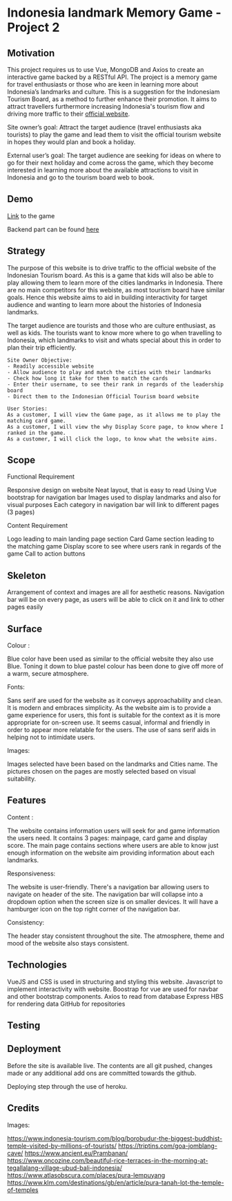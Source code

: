 # Indonesia landmark Memory Game - Project 2

## Motivation
This project requires us to use Vue, MongoDB and Axios to create an interactive game backed by a RESTful API. 
The project is a memory game for travel enthusiasts or those who are keen in learning more about Indonesia’s landmarks and culture. 
This is a suggestion for the Indonesiam Tourism Board, as a method to further enhance their promotion. 
It aims to attract travellers furthermore increasing Indonesia's tourism flow and driving more traffic to their [official website](https://www.indonesia.travel/gb/en/home).

Site owner’s goal: Attract the target audience (travel enthusiasts aka tourists) to play 
the game and lead them to visit the official tourism website in hopes they would plan and book a holiday. 

External user’s goal: The target audience are seeking for ideas on where to go for their next holiday and come across the game, 
which they become interested in learning more about the available attractions to visit in Indonesia and go to the tourism board web to book.

## Demo 

[Link](https://aldafawnia.github.io/MemoryGame-Indonesia/) to the game

Backend part can be found [here](https://github.com/aldafawnia/MemoryGame-express)

## Strategy 

The purpose of this website is to drive traffic to the official website of the Indonesian Tourism board. As this is a game that kids will also be able 
to play allowing them to learn more of the cities landmarks in Indonesia. There are no main competitors for this webiste, as most tourism board have similar 
goals. Hence this website aims to aid in building interactivity for target audience and wanting to learn more about the histories of Indonesia landmarks. 

The target audience are tourists and those who are culture enthusiast, as well as kids. The tourists want to know more where to go when travelling to Indonesia, 
which landmarks to visit and whats special about this in order to plan their trip efficiently. 

``` 
Site Owner Objective:
- Readily accessible website 
- Allow audience to play and match the cities with their landmarks 
- Check how long it take for them to match the cards 
- Enter their username, to see their rank in regards of the leadership board
- Direct them to the Indonesian Official Tourism board website
```

```
User Stories: 
As a customer, I will view the Game page, as it allows me to play the matching card game. 
As a customer, I will view the why Display Score page, to know where I ranked in the game.  
As a customer, I will click the logo, to know what the website aims. 
```

## Scope

Functional Requirement 

Responsive design on website
Neat layout, that is easy to read
Using Vue bootstrap for navigation bar 
Images used to display landmarks and also for visual purposes 
Each category in navigation bar will link to different pages (3 pages)

Content Requirement 

Logo leading to main landing page section 
Card Game section leading to the matching game
Display score to see where users rank in regards of the game
Call to action buttons 

## Skeleton 

Arrangement of context and images are all for aesthetic reasons. 
Navigation bar will be on every page, as users will be able to click on it and link to other pages easily 

## Surface 

Colour :

Blue color have been used as similar to the official website they also use Blue. Toning it down to blue pastel colour has been done to give off more of a warm, secure atmosphere. 

Fonts: 

Sans serif are used for the website as it conveys approachability and clean. It is modern and embraces simplicity. 
As the website aim is to provide a game experience for users, this font is suitable for the context as it is more appropriate for on-screen use. 
It seems casual, informal and friendly in order to appear more relatable for the users. The use of sans serif aids in helping not to intimidate users.

Images: 

Images selected have been based on the landmarks and Cities name. The pictures chosen on the pages are mostly selected based on visual suitability. 

## Features

Content :

The website contains information users will seek for and game information the users need. 
It contains 3 pages: mainpage, card game and display score. The main page contains sections where users are able to know just enough information 
on the website aim providing information about each landmarks. 

Responsiveness: 

The website is user-friendly. There's a navigation bar allowing users to navigate on header of the site. The navigation bar will collapse into a dropdown option when the screen size is on smaller devices. 
It will have a hamburger icon on the top right corner of the navigation bar. 

Consistency: 

The header stay consistent throughout the site. The atmosphere, theme and mood of the website also stays consistent. 

## Technologies 

VueJS and CSS is used in structuring and styling this website. 
Javascript to implement interactivity with website. 
Boostrap for vue are used for navbar and other bootstrap components. 
Axios to read from database
Express HBS for rendering data
GitHub for repositories

## Testing 


## Deployment 

Before the site is available live. The contents are all git pushed, changes made or any additional add ons are committed towards the github.

Deploying step through the use of heroku. 

## Credits 

Images: 

https://www.indonesia-tourism.com/blog/borobudur-the-biggest-buddhist-temple-visited-by-millions-of-tourists/
https://triptins.com/goa-jomblang-cave/
https://www.ancient.eu/Prambanan/
https://www.oncozine.com/beautiful-rice-terraces-in-the-morning-at-tegallalang-village-ubud-bali-indonesia/
https://www.atlasobscura.com/places/pura-lempuyang
https://www.klm.com/destinations/gb/en/article/pura-tanah-lot-the-temple-of-temples














